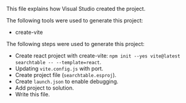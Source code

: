 This file explains how Visual Studio created the project.

The following tools were used to generate this project:
- create-vite

The following steps were used to generate this project:
- Create react project with create-vite: `npm init --yes vite@latest searchtable -- --template=react`.
- Updating `vite.config.js` with port.
- Create project file (`searchtable.esproj`).
- Create `launch.json` to enable debugging.
- Add project to solution.
- Write this file.
